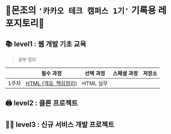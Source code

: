 # 👾몬조의 `'카카오 테크 캠퍼스 1기'` 기록용 레포지토리👾

## 📚 level1 : 웹 개발 기초 교육
> 공부 정리


|       | **필수 과정** | **선택 과정** | **스페셜 과정** | **저장소** |
| ----- | ------------- | ------------- | --------------- | ------------- |
| 1주차 | [HTML (개요, 핵심정리)](https://monsta-zo.github.io/react/%EC%B9%B4%ED%83%9C%EC%BA%A0-1-1/)  | HTML 실무 |                 |               |

## 🖨️ level2 : 클론 프로젝트

## 🧑‍💻 level3 : 신규 서비스 개발 프로젝트
